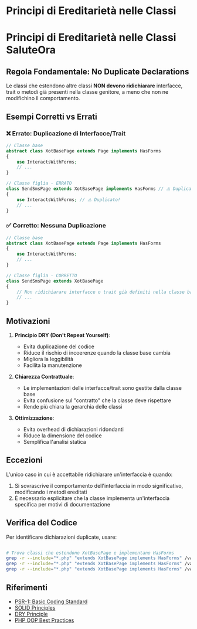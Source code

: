 # Principi di Ereditarietà nelle Classi <nome progetto>
# Principi di Ereditarietà nelle Classi SaluteOra

## Regola Fondamentale: No Duplicate Declarations

Le classi che estendono altre classi  **NON devono ridichiarare** interfacce, trait o metodi già presenti nella classe genitore, a meno che non ne modifichino il comportamento.

## Esempi Corretti vs Errati

### ❌ Errato: Duplicazione di Interfacce/Trait

```php
// Classe base
abstract class XotBasePage extends Page implements HasForms
{
    use InteractsWithForms;
    // ...
}

// Classe figlia - ERRATO
class SendSmsPage extends XotBasePage implements HasForms // ⚠️ Duplicato!
{
    use InteractsWithForms; // ⚠️ Duplicato!
    // ...
}
```

### ✅ Corretto: Nessuna Duplicazione

```php
// Classe base
abstract class XotBasePage extends Page implements HasForms
{
    use InteractsWithForms;
    // ...
}

// Classe figlia - CORRETTO
class SendSmsPage extends XotBasePage
{
    // Non ridichiarare interfacce o trait già definiti nella classe base
    // ...
}
```

## Motivazioni

1. **Principio DRY (Don't Repeat Yourself)**:
   - Evita duplicazione del codice
   - Riduce il rischio di incoerenze quando la classe base cambia
   - Migliora la leggibilità
   - Facilita la manutenzione

2. **Chiarezza Contrattuale**:
   - Le implementazioni delle interfacce/trait sono gestite dalla classe base
   - Evita confusione sul "contratto" che la classe deve rispettare
   - Rende più chiara la gerarchia delle classi

3. **Ottimizzazione**:
   - Evita overhead di dichiarazioni ridondanti
   - Riduce la dimensione del codice
   - Semplifica l'analisi statica

## Eccezioni

L'unico caso in cui è accettabile ridichiarare un'interfaccia è quando:

1. Si sovrascrive il comportamento dell'interfaccia in modo significativo, modificando i metodi ereditati
2. È necessario esplicitare che la classe implementa un'interfaccia specifica per motivi di documentazione

## Verifica del Codice

Per identificare dichiarazioni duplicate, usare:

```bash

# Trova classi che estendono XotBasePage e implementano HasForms
grep -r --include="*.php" "extends XotBasePage implements HasForms" /var/www/html/<nome progetto>/laravel/Modules/
grep -r --include="*.php" "extends XotBasePage implements HasForms" /var/www/html/saluteora/laravel/Modules/
grep -r --include="*.php" "extends XotBasePage implements HasForms" /var/www/html/_bases/base_techplanner_fila3_mono/laravel/Modules/
```

## Riferimenti

- [PSR-1: Basic Coding Standard](https://www.php-fig.org/psr/psr-1/)
- [SOLID Principles](https://en.wikipedia.org/wiki/SOLID)
- [DRY Principle](https://en.wikipedia.org/wiki/Don%27t_repeat_yourself)
- [PHP OOP Best Practices](https://phptherightway.com/#object-oriented-programming)
